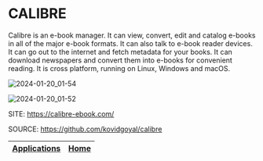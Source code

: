 # CALIBRE

 Calibre is an e-book manager. It can view, convert, edit and catalog 
 e-books in all of the major e-book formats. It can also talk to e-book 
 reader devices. It can go out to the internet and fetch metadata for 
 your books. It can download newspapers and convert them into e-books 
 for convenient reading. It is cross platform, running on Linux, 
 Windows and macOS.

 
 ![2024-01-20_01-54](https://github.com/nazdridoy/Portable-Linux-Apps.github.io/assets/45564804/cf633ad3-3a81-4e58-a215-80b66c1610d6)


 ![2024-01-20_01-52](https://github.com/nazdridoy/Portable-Linux-Apps.github.io/assets/45564804/6322ee73-9ba0-4204-92cd-8ce739180e6e)

 
 SITE: https://calibre-ebook.com/

 SOURCE: https://github.com/kovidgoyal/calibre

 | [Applications](https://portable-linux-apps.github.io/apps.html) | [Home](https://portable-linux-apps.github.io)
 | --- | --- |
